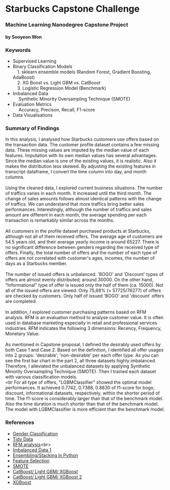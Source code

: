 # Starbucks Capstone Challenge
### Machine Learning Nanodegree Capstone Project
#### by Sooyeon Won

### Keywords 
- Supervised Learning
- Binary Classification Models <br>
&emsp;1. sklearn ensemble models (Random Forest, Gradient Boosting, AdaBoost) <br>
&emsp;2. XG Boost vs. Light GBM vs. CatBoost <br>
&emsp;3. Logistic Regression Model (Benchmark) <br>
- Imbalanced Data  <br>
&emsp; Synthetic Minority Oversampling Technique (SMOTE)<br>
- Evaluation Metrics <br>
&emsp; Accuracy, Precison, Recall, F1-score<br>
- Data Visualisations

### Summary of Findings

In this analysis, I analysed how Starbucks customers use offers based on the transaction data. The customer profile dataset contains a few missing data. These missing values are imputed by the median value of each features. Imputation with its own median values has several advantages. Since the median value is one of the existing values, it is realistic. Also it makes the distribution less skewed. 
By adjusting the existing features in transcript dataframe, I convert the time column into day, and month columns. <br><br>
Using the cleaned data, I explored current business situations. The number of traffics varies in each month. It increased until the third month. The change of sales amounts follows almost identical patterns with the change of traffics. We can understand that more traffics bring better sales performances. Interestingly, although the number of traffics and sales amount are different in each month, the average spending per each transaction is remarkably similar across the months. <br><br>
All customers in the profile dataset purchased products at Starbucks, although not all of them received offers. The average age of customers are 54.5 years old, and their average yearly income is around 65227. There is no significant difference between genders regarding the received type of offers. Finally, the total number of offers and the number of each type of offers are not correlated with customer's ages, incomes, the number of days as a Starbucks member. <br><br>
The number of issued offers is unbalanced. 'BOGO' and 'Discount' types of offers are almost evenly distributed; around 30000. On the other hand, "Informational" type of offer is issued only the half of them (ca. 15000). Not all of the issued offers are viewed. Only 75,68% (= 57725/76277) of offers are checked by customers. Only half of issued 'BOGO' and 'discount' offers are completed. <br><br>
In addition, I explored customer purchasing patterns based on RFM analysis. RFM is an evaluation method to analyse customer value. It is often used in database marketing especially in retail and professional services industries. RFM indicates the following 3 dimensions: Recency, Frequency, Monetary Value. <br><br>
As mentioned in Capstone proposal, I defined the desirably used offers by both Case 1 and Case 2. Based on the definition, I identified all offer usages into 2 groups: 'desirable', 'non-desirable' per each offer type. As you can see the first bar chart in the part 2, all three datasets highly imbalanced. Therefore, I alleviated the unbalanced datasets by applying Synthetic Minority Oversampling Technique (SMOTE). Then I trained each dataset with various classification models.  <br><br
For all type of offers, "LGBMClassifier" showed the optimal model performances. It achieved 0.7742, 0.7388, 0.8830 of f1-score for bogo, discount, informational datasets, respectively, within the shorter period of time. The f1-score is considerably larger than that of the benchmark model. Also the time duration is much shorter than that of the benchmark model. The model with LGBMClassifier is more efficient than the benchmark model. 

### References 
- [Gender Classification](https://de.wikipedia.org/wiki/Datenstandards_zur_Beschreibung_des_Geschlechts)<br>
- [Tidy Data](https://cran.r-project.org/web/packages/tidyr/vignettes/tidy-data.html)<br>
- [RFM analysis](https://en.wikipedia.org/wiki/RFM_(market_research))<br>
- [Imbalanced Data 1](https://www.analyticsvidhya.com/blog/2017/03/imbalanced-data-classification/)<br>
- [Ensembling/Stacking in Python](https://www.kaggle.com/arthurtok/introduction-to-ensembling-stacking-in-python)<br>
- [Feature Selection](https://machinelearningmastery.com/feature-selection-with-real-and-categorical-data/) <br>
- [SMOTE](https://machinelearningmastery.com/smote-oversampling-for-imbalanced-classification/)<br>
- [CatBoost/ Light GBM/ XGBoost](https://towardsdatascience.com/catboost-vs-light-gbm-vs-xgboost-5f93620723db)<br>
- [CatBoost/ Light GBM/ XGBoost 2](https://towardsdatascience.com/boosting-showdown-scikit-learn-vs-xgboost-vs-lightgbm-vs-catboost-in-sentiment-classification-f7c7f46fd956)<br>
- [XGBoost](https://machinelearningmastery.com/develop-first-xgboost-model-python-scikit-learn/)<br>

